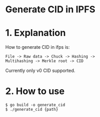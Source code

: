 Generate CID in IPFS
======================

# 1. Explanation
How to generate CID in ifps is:

<code>File -> Raw data -> Chuck -> Hashing -> Multihashing -> Merkle root -> CID</code>


Currently only v0 CID supported.

# 2. How to use
<pre><code>$ go build -o generate_cid
$ ./generate_cid {path}
</code></pre>
